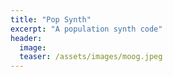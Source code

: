 ```yaml
---
title: "Pop Synth"
excerpt: "A population synth code"
header:
  image: 
  teaser: /assets/images/moog.jpeg
---
```



